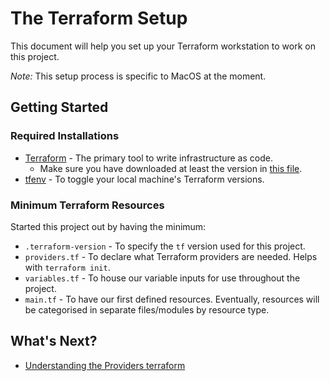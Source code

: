 # The Terraform Setup
This document will help you set up your Terraform workstation to work on this project.

_Note:_ This setup process is specific to MacOS at the moment.

## Getting Started

### Required Installations
- [Terraform](https://learn.hashicorp.com/terraform/getting-started/install) - The primary tool to write infrastructure as code.
    - Make sure you have downloaded at least the version in [this file](/infra/.terraform-version).
- [tfenv](https://github.com/tfutils/tfenv) - To toggle your local machine's Terraform versions.

### Minimum Terraform Resources
Started this project out by having the minimum:
- `.terraform-version` - To specify the `tf` version used for this project.
- `providers.tf` - To declare what Terraform providers are needed. Helps with `terraform init`.
- `variables.tf` - To house our variable inputs for use throughout the project.
- `main.tf` - To have our first defined resources. Eventually, resources will be categorised in separate files/modules by resource type.

## What's Next?
- [Understanding the Providers terraform](/docs/providers.md)
